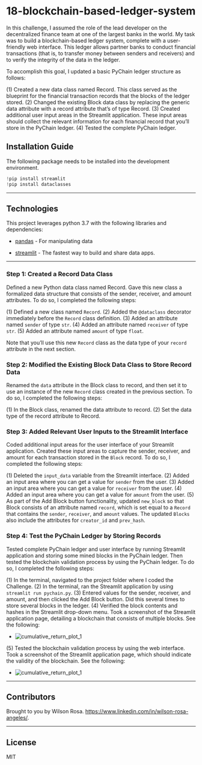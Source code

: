# 18-blockchain-based-ledger-system

In this challenge, I assumed the role of the lead developer on the decentralized finance team at one of the largest banks in the world. My task was to build a blockchain-based ledger system, complete with a user-friendly web interface. This ledger allows partner banks to conduct financial transactions (that is, to transfer money between senders and receivers) and to verify the integrity of the data in the ledger.

To accomplish this goal, I updated a basic PyChain ledger structure as follows:

(1) Created a new data class named Record. This class served as the blueprint for the financial transaction records that the blocks of the ledger stored.
(2) Changed the existing Block data class by replacing the generic data attribute with a record attribute that’s of type Record.
(3) Created additional user input areas in the Streamlit application. These input areas should collect the relevant information for each financial record that you’ll store in the PyChain ledger.
(4) Tested the complete PyChain ledger.

## Installation Guide

The following package needs to be installed into the development environment.

```python
!pip install streamlit
!pip install dataclasses
```
---

## Technologies

This project leverages python 3.7 with the following libraries and dependencies:

* [pandas](https://github.com/pandas-dev/pandas) - For manipulating data

* [streamlit](https://github.com/streamlit/streamlit) - The fastest way to build and share data apps.

---

### **Step 1: Created a Record Data Class**

Defined a new Python data class named Record. Gave this new class a formalized data structure that consists of the sender, receiver, and amount attributes. To do so, I completed the following steps:

(1) Defined a new class named `Record`.
(2) Added the `@dataclass` decorator immediately before the `Record` class definition.
(3) Added an attribute named `sender` of type `str`.
(4) Added an attribute named `receiver` of type `str`.
(5) Added an attribute named `amount` of type `float`.

Note that you’ll use this new `Record` class as the data type of your `record` attribute in the next section.

### **Step 2: Modified the Existing Block Data Class to Store Record Data**

Renamed the `data` attribute in the Block class to record, and then set it to use an instance of the new `Record` class created in the previous section. To do so, I completed the following steps:

(1) In the Block class, renamed the data attribute to record.
(2) Set the data type of the record attribute to Record.
    
### **Step 3: Added Relevant User Inputs to the Streamlit Interface**

Coded additional input areas for the user interface of your Streamlit application. Created these input areas to capture the sender, receiver, and amount for each transaction stored in the `Block` record. To do so, I completed the following steps:

(1) Deleted the `input_data` variable from the Streamlit interface.
(2) Added an input area where you can get a value for `sender` from the user.
(3) Added an input area where you can get a value for `receiver` from the user.
(4) Added an input area where you can get a value for `amount` from the user.
(5) As part of the Add Block button functionality, updated `new_block` so that Block consists of an attribute named `record`, which is set equal to a `Record` that contains the `sender`, `receiver`, and `amount` values. The updated `Blocks` also include the attributes for `creator_id` and `prev_hash`.

### **Step 4: Test the PyChain Ledger by Storing Records**

Tested complete PyChain ledger and user interface by running Streamlit application and storing some mined blocks in the PyChain ledger. Then tested the blockchain validation process by using the PyChain ledger. To do so, I completed the following steps:

(1) In the terminal, navigated to the project folder where I coded the Challenge.
(2) In the terminal, ran the Streamlit application by using `streamlit run pychain.py`.
(3) Entered values for the sender, receiver, and amount, and then clicked the Add Block button. Did this several times to store several blocks in the ledger.
(4) Verified the block contents and hashes in the Streamlit drop-down menu. Took a screenshot of the Streamlit application page, detailing a blockchain that consists of multiple blocks. See the following:

* ![cumulative_return_plot_1](cumulative_return_plot_3.png) 

(5) Tested the blockchain validation process by using the web interface. Took a screenshot of the Streamlit application page, which should indicate the validity of the blockchain. See the following:

* ![cumulative_return_plot_1](cumulative_return_plot_3.png) 

---
## Contributors

Brought to you by Wilson Rosa. https://www.linkedin.com/in/wilson-rosa-angeles/.

---
## License

MIT